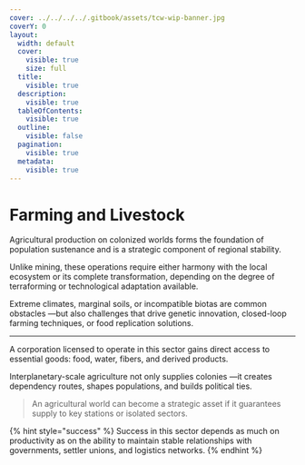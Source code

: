 ```yaml
---
cover: ../../../../.gitbook/assets/tcw-wip-banner.jpg
coverY: 0
layout:
  width: default
  cover:
    visible: true
    size: full
  title:
    visible: true
  description:
    visible: true
  tableOfContents:
    visible: true
  outline:
    visible: false
  pagination:
    visible: true
  metadata:
    visible: true
---
```


# Farming and Livestock

Agricultural production on colonized worlds forms the foundation of population sustenance and is a strategic component of regional stability.

Unlike mining, these operations require either harmony with the local ecosystem or its complete transformation, depending on the degree of terraforming or technological adaptation available.

Extreme climates, marginal soils, or incompatible biotas are common obstacles —but also challenges that drive genetic innovation, closed-loop farming techniques, or food replication solutions.

***

A corporation licensed to operate in this sector gains direct access to essential goods: food, water, fibers, and derived products.

Interplanetary-scale agriculture not only supplies colonies —it creates dependency routes, shapes populations, and builds political ties.

> An agricultural world can become a strategic asset if it guarantees supply to key stations or isolated sectors.

{% hint style="success" %}
Success in this sector depends as much on productivity as on the ability to maintain stable relationships with governments, settler unions, and logistics networks.
{% endhint %}
